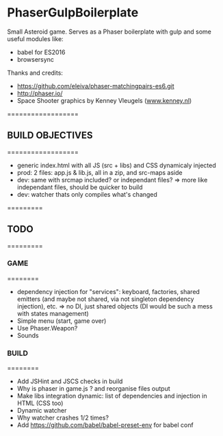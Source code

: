 # PhaserGulpBoilerplate

Small Asteroid game.
Serves as a Phaser boilerplate with gulp and some useful modules like:
 - babel for ES2016
 - browsersync

Thanks and credits:
 - https://github.com/eleiva/phaser-matchingpairs-es6.git
 - http://phaser.io/
 - Space Shooter graphics by Kenney Vleugels (www.kenney.nl)

==================
## BUILD OBJECTIVES
==================

 - generic index.html with all JS (src + libs) and CSS dynamicaly injected
 - prod: 2 files: app.js & lib.js, all in a zip, and src-maps aside
 - dev: same with srcmap included? or independant files? => more like independant files, should be quicker to build
 - dev: watcher thats only compiles what's changed

=========
## TODO
=========

### GAME
========
 - dependency injection for "services": keyboard, factories, shared emitters (and maybe not shared, via not singleton dependency injection), etc. => no DI, just shared objects (DI would be such a mess with states management)
 - Simple menu (start, game over)
 - Use Phaser.Weapon?
 - Sounds

### BUILD
========
 - Add JSHint and JSCS checks in build
 - Why is phaser in game.js ? and reorganise files output
 - Make libs integration dynamic: list of dependencies and injection in HTML (CSS too)
 - Dynamic watcher
 - Why watcher crashes 1/2 times?
 - Add https://github.com/babel/babel-preset-env for babel conf

